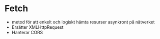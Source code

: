 # Fetch

* metod för att enkelt och logiskt hämta resurser asynkront på nätverket
* Ersätter XMLHttpRequest
* Hanterar CORS
